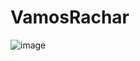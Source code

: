 # VamosRachar

![image](https://user-images.githubusercontent.com/38587517/98005338-ae060d00-1dcf-11eb-8835-7dc10dc7cb13.png)
